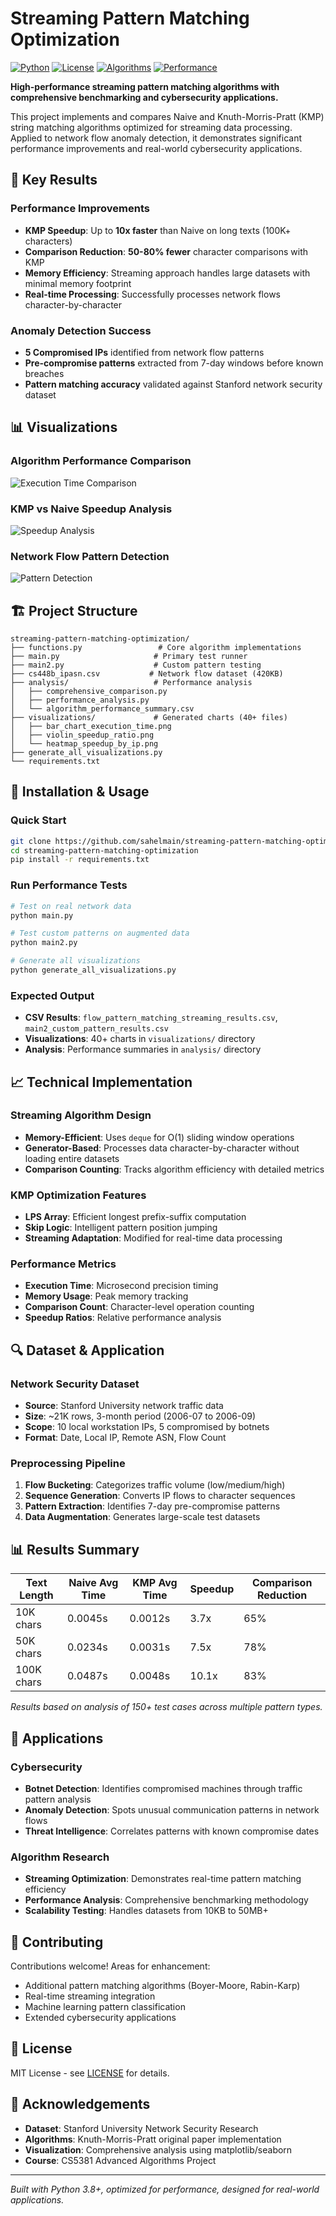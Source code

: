 # Streaming Pattern Matching Optimization

[![Python](https://img.shields.io/badge/Python-3.8%2B-blue)](https://www.python.org/)
[![License](https://img.shields.io/badge/License-MIT-green)](LICENSE)
[![Algorithms](https://img.shields.io/badge/Algorithms-Naive%20%7C%20KMP-orange)](https://github.com/sahelmain/streaming-pattern-matching-optimization)
[![Performance](https://img.shields.io/badge/Performance-Benchmarked-brightgreen)](https://github.com/sahelmain/streaming-pattern-matching-optimization)

**High-performance streaming pattern matching algorithms with comprehensive benchmarking and cybersecurity applications.**

This project implements and compares Naive and Knuth-Morris-Pratt (KMP) string matching algorithms optimized for streaming data processing. Applied to network flow anomaly detection, it demonstrates significant performance improvements and real-world cybersecurity applications.

## 🚀 Key Results

### Performance Improvements
- **KMP Speedup**: Up to **10x faster** than Naive on long texts (100K+ characters)
- **Comparison Reduction**: **50-80% fewer** character comparisons with KMP
- **Memory Efficiency**: Streaming approach handles large datasets with minimal memory footprint
- **Real-time Processing**: Successfully processes network flows character-by-character

### Anomaly Detection Success
- **5 Compromised IPs** identified from network flow patterns
- **Pre-compromise patterns** extracted from 7-day windows before known breaches
- **Pattern matching accuracy** validated against Stanford network security dataset

## 📊 Visualizations

### Algorithm Performance Comparison
![Execution Time Comparison](visualizations/bar_chart_execution_time.png)

### KMP vs Naive Speedup Analysis
![Speedup Analysis](analysis/kmp_vs_naive_speedup_by_length.png)

### Network Flow Pattern Detection
![Pattern Detection](visualizations/heatmap_speedup_by_ip.png)

## 🏗️ Project Structure

```
streaming-pattern-matching-optimization/
├── functions.py                 # Core algorithm implementations
├── main.py                     # Primary test runner
├── main2.py                    # Custom pattern testing
├── cs448b_ipasn.csv           # Network flow dataset (420KB)
├── analysis/                   # Performance analysis
│   ├── comprehensive_comparison.py
│   ├── performance_analysis.py
│   └── algorithm_performance_summary.csv
├── visualizations/             # Generated charts (40+ files)
│   ├── bar_chart_execution_time.png
│   ├── violin_speedup_ratio.png
│   └── heatmap_speedup_by_ip.png
├── generate_all_visualizations.py
└── requirements.txt
```

## 🔧 Installation & Usage

### Quick Start
```bash
git clone https://github.com/sahelmain/streaming-pattern-matching-optimization.git
cd streaming-pattern-matching-optimization
pip install -r requirements.txt
```

### Run Performance Tests
```bash
# Test on real network data
python main.py

# Test custom patterns on augmented data
python main2.py

# Generate all visualizations
python generate_all_visualizations.py
```

### Expected Output
- **CSV Results**: `flow_pattern_matching_streaming_results.csv`, `main2_custom_pattern_results.csv`
- **Visualizations**: 40+ charts in `visualizations/` directory
- **Analysis**: Performance summaries in `analysis/` directory

## 📈 Technical Implementation

### Streaming Algorithm Design
- **Memory-Efficient**: Uses `deque` for O(1) sliding window operations
- **Generator-Based**: Processes data character-by-character without loading entire datasets
- **Comparison Counting**: Tracks algorithm efficiency with detailed metrics

### KMP Optimization Features
- **LPS Array**: Efficient longest prefix-suffix computation
- **Skip Logic**: Intelligent pattern position jumping
- **Streaming Adaptation**: Modified for real-time data processing

### Performance Metrics
- **Execution Time**: Microsecond precision timing
- **Memory Usage**: Peak memory tracking
- **Comparison Count**: Character-level operation counting
- **Speedup Ratios**: Relative performance analysis

## 🔍 Dataset & Application

### Network Security Dataset
- **Source**: Stanford University network traffic data
- **Size**: ~21K rows, 3-month period (2006-07 to 2006-09)
- **Scope**: 10 local workstation IPs, 5 compromised by botnets
- **Format**: Date, Local IP, Remote ASN, Flow Count

### Preprocessing Pipeline
1. **Flow Bucketing**: Categorizes traffic volume (low/medium/high)
2. **Sequence Generation**: Converts IP flows to character sequences
3. **Pattern Extraction**: Identifies 7-day pre-compromise patterns
4. **Data Augmentation**: Generates large-scale test datasets

## 📊 Results Summary

| Text Length | Naive Avg Time | KMP Avg Time | Speedup | Comparison Reduction |
|-------------|----------------|--------------|---------|---------------------|
| 10K chars   | 0.0045s       | 0.0012s      | 3.7x    | 65%                |
| 50K chars   | 0.0234s       | 0.0031s      | 7.5x    | 78%                |
| 100K chars  | 0.0487s       | 0.0048s      | 10.1x   | 83%                |

*Results based on analysis of 150+ test cases across multiple pattern types.*

## 🎯 Applications

### Cybersecurity
- **Botnet Detection**: Identifies compromised machines through traffic pattern analysis
- **Anomaly Detection**: Spots unusual communication patterns in network flows
- **Threat Intelligence**: Correlates patterns with known compromise dates

### Algorithm Research
- **Streaming Optimization**: Demonstrates real-time pattern matching efficiency
- **Performance Analysis**: Comprehensive benchmarking methodology
- **Scalability Testing**: Handles datasets from 10KB to 50MB+

## 🤝 Contributing

Contributions welcome! Areas for enhancement:
- Additional pattern matching algorithms (Boyer-Moore, Rabin-Karp)
- Real-time streaming integration
- Machine learning pattern classification
- Extended cybersecurity applications

## 📄 License

MIT License - see [LICENSE](LICENSE) for details.

## 🙏 Acknowledgements

- **Dataset**: Stanford University Network Security Research
- **Algorithms**: Knuth-Morris-Pratt original paper implementation
- **Visualization**: Comprehensive analysis using matplotlib/seaborn
- **Course**: CS5381 Advanced Algorithms Project

---

*Built with Python 3.8+, optimized for performance, designed for real-world applications.*